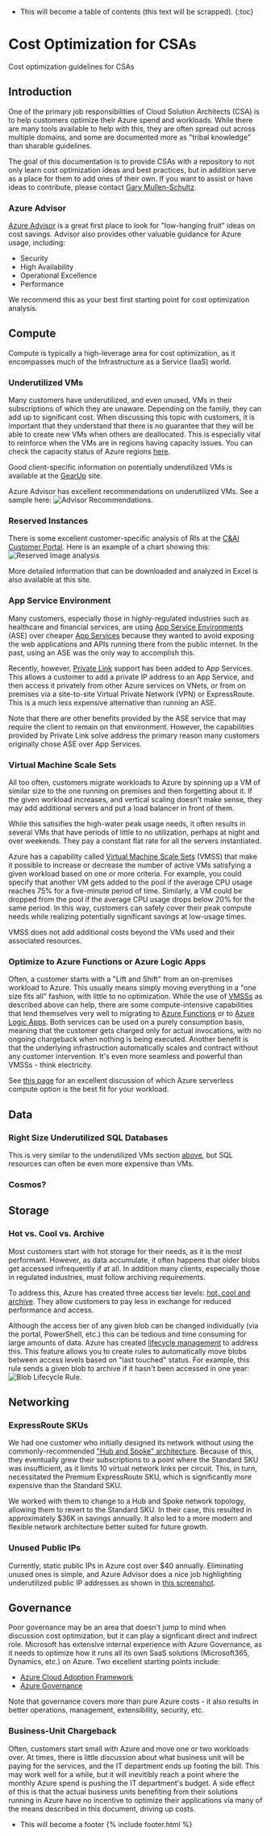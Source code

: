 * This will become a table of contents (this text will be scrapped).
{:toc}

# Cost Optimization for CSAs
Cost optimization guidelines for CSAs

## Introduction
One of the primary job responsibilities of Cloud Solution Architects (CSA) is to help customers optimize their Azure spend and workloads.
While there are many tools available to help with this, they are often spread out across multiple domains, and some are documented more as "tribal knowledge" than sharable guidelines.

The goal of this documentation is to provide CSAs with a repository to not only learn cost optimization ideas and best practices, but in addition serve as a place for them to add ones of their own.
If you want to assist or have ideas to contribute, please contact [Gary Mullen-Schultz](mailto:gamullen@microsoft.com).

### Azure Advisor
[Azure Advisor](https://docs.microsoft.com/en-us/azure/advisor/advisor-overview) is a great first place to look for "low-hanging fruit" ideas on cost savings. Advisor also provides other valuable guidance for Azure usage, including:
* Security
* High Availability
* Operational Excellence
* Performance

We recommend this as your best first starting point for cost optimization analysis.

## Compute
Compute is typically a high-leverage area for cost optimization, as it encompasses much of the Infrastructure as a Service (IaaS) world. 

### Underutilized VMs
Many customers have underutilized, and even unused, VMs in their subscriptions of which they are unaware.
Depending on the family, they can add up to significant cost.
When discussing this topic with customers, it is important that they understand that there is no guarantee
that they will be able to create new VMs when others are deallocated.
This is especially vital to reinforce when the VMs are in regions having capacity issues.
You can check the capacity status of Azure regions [here](https://microsoft.sharepoint.com/teams/AzureServiceExperience/Pages/Capacity.aspx).

Good client-specific information on potentially underutilized VMs is available at the
[GearUp](https://gearup.microsoft.com/checklists/well-architected) site.

Azure Advisor has excellent recommendations on underutilized VMs. See a sample here: ![Advisor Recommendations](images/AdvisorCostRecommendations.jpg).

### Reserved Instances
There is some excellent customer-specific analysis of RIs at the [C&AI Customer Portal](https://caicustomers.microsoftonline.com/). Here is an example of a chart showing this: ![Reserved Image analysis](images/RIs-From-CI-Site.JPG)

More detailed information that can be downloaded and analyzed in Excel is also available at this site.

### App Service Environment
Many customers, especially those in highly-regulated industries such as healthcare and financial services, are using [App Service Environments](https://docs.microsoft.com/en-us/azure/app-service/environment/intro) (ASE) over cheaper [App Services](https://docs.microsoft.com/en-us/azure/app-service/) because they wanted to avoid exposing the web applications and APIs running there from the public internet. In the past, using an ASE was the only way to accomplish this.

Recently, however, [Private Link](https://docs.microsoft.com/en-us/azure/private-link/private-link-overview) support has been added to App Services. This allows a customer to add a private IP address to an App Service, and then access it privately from other Azure services on VNets, or from on premises via a site-to-site Virtual Private Network (VPN) or ExpressRoute. This is a much less expensive alternative than running an ASE.

Note that there are other benefits provided by the ASE service that may require the client to remain on that environment.
However, the capabilities provided by Private Link solve address the primary reason many customers originally chose ASE over App Services.

### Virtual Machine Scale Sets
All too often, customers migrate workloads to Azure by spinning up a VM of similar size to the one running on premises and then forgetting about it. If the given workload increases, and vertical scaling doesn't make sense, they may add additional servers and put a load balancer in front of them.

While this satisifies the high-water peak usage needs, it often results in several VMs that have periods of little to no utilization, perhaps at night and over weekends. They pay a constant flat rate for all the servers instantiated.

Azure has a capability called [Virtual Machine Scale Sets](https://docs.microsoft.com/en-us/azure/virtual-machine-scale-sets/overview) (VMSS) that make it possible to increase or decrease the number of active VMs satisfying a given workload based on one or more criteria. For example, you could specify that another VM gets added to the pool if the average CPU usage reaches 75% for a five-minute period of time. Similarly, a VM could be dropped from the pool if the average CPU usage drops below 20% for the same period. In this way, customers can safely cover their peak compute needs while realizing potentially significant savings at low-usage times.

VMSS does not add additional costs beyond the VMs used and their associated resources.

### Optimize to Azure Functions or Azure Logic Apps
Often, a customer starts with a "Lift and Shift" from an on-premises workload to Azure.
This usually means simply moving everything in a "one size fits all" fashion, with little to no optimization.
While the use of [VMSSs](https://github.com/gamullen/Cost-Optimization-for-CSAs/blob/master/README.md#virtual-machine-scale-sets) as described above can help, there are some compute-intensive capabilities that lend themselves very well to migrating to
[Azure Functions](https://docs.microsoft.com/en-us/azure/azure-functions/) or to
[Azure Logic Apps](https://docs.microsoft.com/en-us/azure/logic-apps/).
Both services can be used on a purely consumption basis, meaning that the customer gets charged only for actual
invocations, with no ongoing chargeback when nothing is being executed.
Another benefit is that the underlying infrastruction automatically scales and contract without any customer intervention.
It's even more seamless and powerful than VMSSs - think electricity.

See [this page](https://docs.microsoft.com/en-us/azure/azure-functions/functions-compare-logic-apps-ms-flow-webjobs) for an excellent discussion of which Azure serverless compute option is the best fit for your workload.

## Data

### Right Size Underutilized SQL Databases
This is very similar to the underutilized VMs section [above](https://github.com/gamullen/Cost-Optimization-for-CSAs#underutilized-vms), but SQL resources can often be even more expensive than VMs.

### Cosmos?

## Storage

### Hot vs. Cool vs. Archive
Most customers start with hot storage for their needs, as it is the most performant. 
However, as data accumulate, it often happens that older blobs get accessed infrequently if at all.
In addition many clients, especially those in regulated industries, must follow archiving requirements. 

To address this, Azure has created three access tier levels: [hot, cool and archive](https://docs.microsoft.com/en-us/azure/storage/blobs/storage-blob-storage-tiers?tabs=azure-portal). They allow customers to pay less in exchange for reduced performance and access.

Although the access tier of any given blob can be changed individually (via the portal, PowerShell, etc.) this can be tedious
and time consuming for large amounts of data.
Azure has created [lifecycle management](https://docs.microsoft.com/en-us/azure/storage/blobs/storage-lifecycle-management-concepts?tabs=azure-portal) to address this.
This feature allows you to create rules to automatically move blobs between access levels based on "last touched" status.
For example, this rule sends a given blob to archive if it hasn't been accessed in one year:
![Blob Lifecycle Rule](images/BlobLifecycleRule.JPG).

## Networking

### ExpressRoute SKUs
We had one customer who initially designed its network without using the commonly-recommended ["Hub and Spoke" architecture](https://docs.microsoft.com/en-us/azure/architecture/reference-architectures/hybrid-networking/hub-spoke).
Because of this, they eventually grew their subscriptions to a point where the Standard SKU was insufficient, as it limits 10 virtual network links per circuit. This, in turn, necessitated the Premium ExpressRoute SKU, which is significantly more expensive than the Standard SKU.

We worked with them to change to a Hub and Spoke network topology, allowing them to revert to the Standard SKU. In their case, this resulted in approximately $36K in savings annually. It also led to a more modern and flexible network architecture better suited for future growth.

### Unused Public IPs
Currently, static public IPs in Azure cost over $40 annually. Eliminating unused ones is simple,
and Azure Advisor does a
nice job highlighting underutilized public IP addresses as shown in 
[this screenshot](https://github.com/gamullen/Cost-Optimization-for-CSAs/blob/master/README.md#underutilized-vms).

## Governance
Poor governance may be an area that doesn't jump to mind when discussion cost optimization,
but it can play a signficant direct and indirect role.
Microsoft has extensive internal experience with Azure Governance, as it needs to optimize how it runs all its own
SaaS solutions (Microsoft365, Dynamics, etc.) on Azure.
Two excellent starting points include:

* [Azure Cloud Adoption Framework](https://docs.microsoft.com/en-us/azure/cloud-adoption-framework/)
* [Azure Governance](https://azure.microsoft.com/en-us/solutions/governance/)

Note that governance covers more than pure Azure costs - it also results in better operations, management, extensibility, security, etc.

### Business-Unit Chargeback
Often, customers start small with Azure and move one or two workloads over.
At times, there is little discussion about what business unit will be paying for the services, and the IT department ends
up footing the bill.
This may work well for a while, but it will inevitibly reach a point where the monthly Azure spend is 
pushing the IT department's budget.
A side effect of this is that the actual business units benefiting from their solutions running in Azure have no incentive
to optimize their applications via many of the means described in this document, driving up costs.

* This will become a footer
{% include footer.html %}
